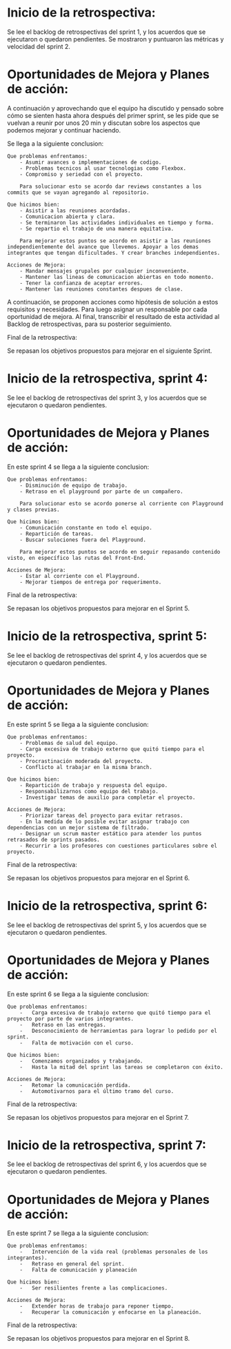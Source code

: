 # Inicio de la retrospectiva:

Se lee el backlog de retrospectivas del sprint 1, y los acuerdos que se ejecutaron o quedaron pendientes. Se mostraron y puntuaron las métricas y velocidad del sprint 2.

# Oportunidades de Mejora y Planes de acción:

A continuación y aprovechando que el equipo ha discutido y pensado sobre cómo se sienten hasta ahora después del primer sprint, se les pide que se vuelvan a reunir por unos 20 min y discutan sobre los aspectos que podemos mejorar y continuar haciendo.

Se llega a la siguiente conclusion:

    Que problemas enfrentamos:
        - Asumir avances o implementaciones de codigo.
        - Problemas tecnicos al usar tecnologias como Flexbox.
        - Compromiso y seriedad con el proyecto.

        Para solucionar esto se acordo dar reviews constantes a los commits que se vayan agregando al repositorio.

    Que hicimos bien:
        - Asistir a las reuniones acordadas.
        - Comunicacion abierta y clara.
        - Se terminaron las actividades individuales en tiempo y forma.
        - Se repartio el trabajo de una manera equitativa.
        
        Para mejorar estos puntos se acordo en asistir a las reuniones independientemente del avance que llevemos. Apoyar a los demas integrantes que tengan dificultades. Y crear branches independientes.

    Acciones de Mejora:
        - Mandar mensajes grupales por cualquier inconveniente.
        - Mantener las lineas de comunicacion abiertas en todo momento.
        - Tener la confianza de aceptar errores.
        - Mantener las reuniones constantes despues de clase.

A continuación, se proponen acciones como hipótesis de solución a estos requisitos y necesidades. Para luego asignar un responsable por cada oportunidad de mejora. Al final, transcribir el resultado de esta actividad al Backlog de retrospectivas, para su posterior seguimiento.

Final de la retrospectiva:

Se repasan los objetivos propuestos para mejorar en el siguiente Sprint.


# Inicio de la retrospectiva, sprint 4:

Se lee el backlog de retrospectivas del sprint 3, y los acuerdos que se ejecutaron o quedaron pendientes.

# Oportunidades de Mejora y Planes de acción:

En este sprint 4 se llega a la siguiente conclusion:

    Que problemas enfrentamos:
        - Disminución de equipo de trabajo.
        - Retraso en el playground por parte de un compañero.

        Para solucionar esto se acordo ponerse al corriente con Playground y clases previas.

    Que hicimos bien:
        - Comunicación constante en todo el equipo.
        - Repartición de tareas.
        - Buscar sulociones fuera del Playground.
        
        Para mejorar estos puntos se acordo en seguir repasando contenido visto, en específico las rutas del Front-End.

    Acciones de Mejora:
        - Estar al corriente con el Playground.
        - Mejorar tiempos de entrega por requerimento.


Final de la retrospectiva:

Se repasan los objetivos propuestos para mejorar en el Sprint 5.


# Inicio de la retrospectiva, sprint 5:

Se lee el backlog de retrospectivas del sprint 4, y los acuerdos que se ejecutaron o quedaron pendientes.

# Oportunidades de Mejora y Planes de acción:

En este sprint 5 se llega a la siguiente conclusion:

    Que problemas enfrentamos:
        - Problemas de salud del equipo.
        - Carga excesiva de trabajo externo que quitó tiempo para el proyecto.
        - Procrastinación moderada del proyecto.
        - Conflicto al trabajar en la misma branch.

    Que hicimos bien:
        - Repartición de trabajo y respuesta del equipo. 
        - Responsabilizarnos como equipo del trabajo.
        - Investigar temas de auxilio para completar el proyecto.

    Acciones de Mejora:
        - Priorizar tareas del proyecto para evitar retrasos.
        - En la medida de lo posible evitar asignar trabajo con dependencias con un mejor sistema de filtrado.
        - Designar un scrum master estático para atender los puntos retrasados de sprints pasados.
        - Recurrir a los profesores con cuestiones particulares sobre el proyecto.

Final de la retrospectiva:

Se repasan los objetivos propuestos para mejorar en el Sprint 6.

# Inicio de la retrospectiva, sprint 6:

Se lee el backlog de retrospectivas del sprint 5, y los acuerdos que se ejecutaron o quedaron pendientes.

# Oportunidades de Mejora y Planes de acción:

En este sprint 6 se llega a la siguiente conclusion:

    Que problemas enfrentamos:
        -	Carga excesiva de trabajo externo que quitó tiempo para el proyecto por parte de varios integrantes.
        -	Retraso en las entregas.
        -	Desconocimiento de herramientas para lograr lo pedido por el sprint.
        -	Falta de motivación con el curso.

    Que hicimos bien:
        -	Comenzamos organizados y trabajando.
        -	Hasta la mitad del sprint las tareas se completaron con éxito.

    Acciones de Mejora:
        -	Retomar la comunicación perdida.
        -	Automotivarnos para el último tramo del curso.

Final de la retrospectiva:

Se repasan los objetivos propuestos para mejorar en el Sprint 7.

# Inicio de la retrospectiva, sprint 7:

Se lee el backlog de retrospectivas del sprint 6, y los acuerdos que se ejecutaron o quedaron pendientes.

# Oportunidades de Mejora y Planes de acción:

En este sprint 7 se llega a la siguiente conclusion:

    Que problemas enfrentamos:
        -	Intervención de la vida real (problemas personales de los integrantes).
        -	Retraso en general del sprint.
        -	Falta de comunicación y planeación

    Que hicimos bien:
        -	Ser resilientes frente a las complicaciones.

    Acciones de Mejora:
        -   Extender horas de trabajo para reponer tiempo.
        -	Recuperar la comunicación y enfocarse en la planeación.


Final de la retrospectiva:

Se repasan los objetivos propuestos para mejorar en el Sprint 8.
